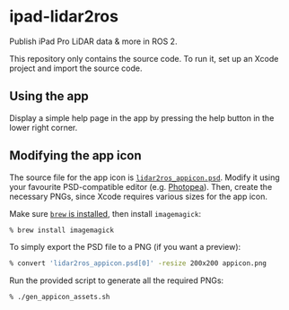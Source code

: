 # ipad-lidar2ros

Publish iPad Pro LiDAR data & more in ROS 2.

This repository only contains the source code.
To run it, set up an Xcode project and import the source code.

<!-- TODO link to app on the App Store once it's published -->

<!-- TODO add screenshot/demo -->

## Using the app

Display a simple help page in the app by pressing the help button in the lower right corner.

<!-- TODO add more info, link to ros2-web-bridge -->

<!-- TODO add table with all the types of data that the app can publish -->

## Modifying the app icon

The source file for the app icon is [`lidar2ros_appicon.psd`](./lidar2ros_appicon.psd).
Modify it using your favourite PSD-compatible editor (e.g. [Photopea](https://www.photopea.com)). Then, create the necessary PNGs, since Xcode requires various sizes for the app icon.

Make sure [`brew` is installed](https://brew.sh), then install `imagemagick`:

```zsh
% brew install imagemagick
```

To simply export the PSD file to a PNG (if you want a preview):

```zsh
% convert 'lidar2ros_appicon.psd[0]' -resize 200x200 appicon.png
```

Run the provided script to generate all the required PNGs:

```zsh
% ./gen_appicon_assets.sh
```
